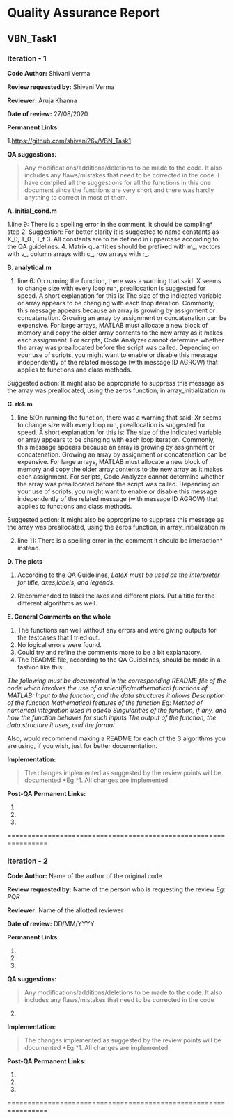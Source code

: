 Quality Assurance Report
====

VBN_Task1
----

### Iteration - 1

**Code Author:** Shivani Verma


**Review requested by:** Shivani Verma


**Reviewer:** Aruja Khanna


**Date of review:**	27/08/2020


**Permanent Links:**

1.https://github.com/shivani26v/VBN_Task1

**QA suggestions:**
> Any modifications/additions/deletions to be made to the code. It also includes any flaws/mistakes that need to be corrected in the code. I have compiled all the suggestions for all the functions in this one document since the functions are very short and there was hardly anything to correct in most of them.

**A. initial_cond.m**


1.line 9: There is a spelling error in the comment, it should be sampling* step
2. Suggestion: For better clarity it is suggested to name constants as X_0, T_0 , T_f
3. All constants are to be defined in uppercase according to the QA guidelines.
4. Matrix quantities should be prefixed with m_, vectors with v_, column arrays with c_, row arrays with r_.

**B. analytical.m**
1. line 6: On running the function, there was a warning that said: X seems to change size with every loop run, preallocation is suggested for speed.
A short explanation for this is:
The size of the indicated variable or array appears to be changing with each loop iteration. Commonly, this message appears because an array is growing by assignment or concatenation. Growing an array by assignment or concatenation can be expensive. For large arrays, MATLAB must allocate a new block of memory and copy the older array contents to the new array as it makes each assignment.
For scripts, Code Analyzer cannot determine whether the array was preallocated before the script was called. Depending on your use of scripts, you might want to enable or disable this message independently of the related message (with message ID AGROW) that applies to functions and class methods.


Suggested action: It might also be appropriate to suppress this message as the array was preallocated, using the zeros function, in array_initialization.m

**C. rk4.m**
1. line 5:On running the function, there was a warning that said: Xr seems to change size with every loop run, preallocation is suggested for speed.
A short explanation for this is:
The size of the indicated variable or array appears to be changing with each loop iteration. Commonly, this message appears because an array is growing by assignment or concatenation. Growing an array by assignment or concatenation can be expensive. For large arrays, MATLAB must allocate a new block of memory and copy the older array contents to the new array as it makes each assignment.
For scripts, Code Analyzer cannot determine whether the array was preallocated before the script was called. Depending on your use of scripts, you might want to enable or disable this message independently of the related message (with message ID AGROW) that applies to functions and class methods.


Suggested action: It might also be appropriate to suppress this message as the array was preallocated, using the zeros function, in array_initialization.m

2. line 11: There is a spelling error in the comment it should be interaction* instead.

**D. The plots**
1. According to the QA Guidelines, 
*LateX must be used as the interpreter for title, axes,labels, and legends.*

2. Recommended to label the axes and different plots. Put a title for the different algorithms as well.

**E. General Comments on the whole**

1. The functions ran well without any errors and were giving outputs for the testcases that I tried out. 
2. No logical errors were found. 
3. Could try and refine the comments more to be a bit explanatory.
4. The README file, according to the QA Guidelines, should be made in a fashion like this:

*The following must be documented in the corresponding README file of the code which involves the use of a scientific/mathematical functions of MATLAB:
Input to the function, and the data structures it allows
Description of the function
Mathematical features of the function
Eg: Method of numerical integration used in ode45
Singularities of the function, if any, and how the function behaves for such inputs
The output of the function, the data structure it uses, and the format*

Also, would recommend making a README for each of the 3 algorithms you are using,  if you wish, just for better documentation.





**Implementation:**
> The changes implemented as suggested by the review points will be documented
*Eg:*1. All changes are implemented


**Post-QA Permanent Links:**

1.

2.

3.

================================================================

### Iteration - 2

**Code Author:** Name of the author of the original code


**Review requested by:** Name of the person who is requesting the review *Eg: PQR*


**Reviewer:** Name of the allotted reviewer


**Date of review:**	DD/MM/YYYY


**Permanent Links:**

1. 

2. 

3. 


**QA suggestions:**
> Any modifications/additions/deletions to be made to the code. It also includes any flaws/mistakes that need to be corrected in the code


2. 

**Implementation:**
> The changes implemented as suggested by the review points will be documented
*Eg:*1. All changes are implemented


**Post-QA Permanent Links:**

1.

2.

3.

================================================================
